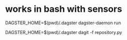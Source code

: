 # works in bash with sensors

DAGSTER_HOME=$(pwd)/.dagster dagster-daemon run

DAGSTER_HOME=$(pwd)/.dagster dagit -f repository.py




